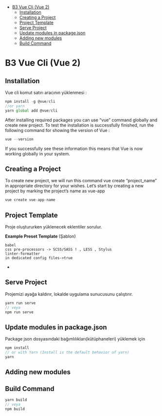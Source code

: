 
- [B3 Vue Cli (Vue 2)](#b3-vue-cli-vue-2)
  - [Installation](#installation)
  - [Creating a Project](#creating-a-project)
  - [Project Template](#project-template)
  - [Serve Project](#serve-project)
  - [Update modules in package.json](#update-modules-in-packagejson)
  - [Adding new modules](#adding-new-modules)
  - [Build Command](#build-command)


# B3 Vue Cli (Vue 2)

## Installation

Vue cli komut satırı aracının yüklenmesi :

```js
npm install -g @vue/cli
//or yarn
yarn global add @vue/cli
```

After installing required packages you can use “vue” command globally and create new project. To test the installation is successfully finished, run the following command for showing the version of Vue :

```js
vue --version
```

If you successfully see these information this means that Vue is now working globally in your system.

## Creating a Project

To create new project, we will run this command vue create “project_name” in appropriate directory for your wishes. Let’s start by creating a new project by marking the project’s name as vue-app

```js
vue create vue-app-name
```


## Project Template

Proje oluştururken yüklenecek eklentiler sorulur.

**Example Preset Template** (Şablon)

```
babel
css pre-processors -> SCSS/SASS ! , LESS , Stylus
linter-formatter
in dedicated config files->true
```

- 


## Serve Project

Projemizi ayağa kaldırır, lokalde uygulama sunucusunu çalıştırır.

```js
yarn run serve
// veya
npm run serve
```

## Update modules in package.json

Package json dosyasındaki bağımlılıkları(kütüphaneleri) yüklemek için

```js
npm install 
// or with Yarn (Install is the default behavior of yarn)
yarn 

```

## Adding new modules 




## Build Command



```js
yarn build
// veya
npm build
```
